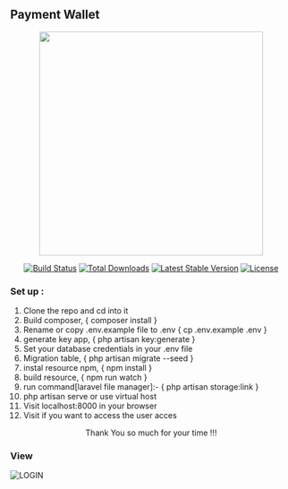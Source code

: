## Payment Wallet

<p align="center"><a href="https://laravel.com" target="_blank"><img src="https://raw.githubusercontent.com/laravel/art/master/logo-lockup/5%20SVG/2%20CMYK/1%20Full%20Color/laravel-logolockup-cmyk-red.svg" width="400"></a></p>

<p align="center">
<a href="https://travis-ci.org/laravel/framework"><img src="https://travis-ci.org/laravel/framework.svg" alt="Build Status"></a>
<a href="https://packagist.org/packages/laravel/framework"><img src="https://img.shields.io/packagist/dt/laravel/framework" alt="Total Downloads"></a>
<a href="https://packagist.org/packages/laravel/framework"><img src="https://img.shields.io/packagist/v/laravel/framework" alt="Latest Stable Version"></a>
<a href="https://packagist.org/packages/laravel/framework"><img src="https://img.shields.io/packagist/l/laravel/framework" alt="License"></a>
</p>

### Set up :

1. Clone the repo and cd into it
2. Build composer, { composer install }
3. Rename or copy .env.example file to .env { cp .env.example .env }
4. generate key app, { php artisan key:generate }
5. Set your database credentials in your .env file
6. Migration table, { php artisan migrate --seed }
7. instal resource npm, { npm install }
8. build resource, { npm run watch }
9. run command[laravel file manager]:-  { php artisan storage:link }
10. php artisan serve or use virtual host
11. Visit localhost:8000 in your browser
12. Visit if you want to access the user acces

<p style="text-align:center">Thank You so much for your time !!!</p>

### View

![LOGIN](https://user-images.githubusercontent.com/108712079/193983481-af59380f-2064-4ba1-a78d-c974bdc265b4.png)